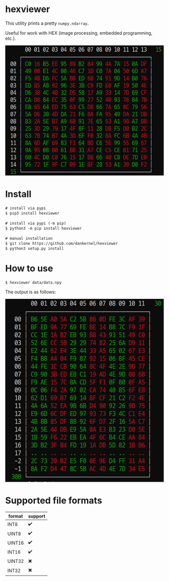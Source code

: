 
# hexviewer
This utility prints a pretty `numpy.ndarray`.

Useful for work with HEX (image processing, embedded programming, etc.).

![image](https://raw.githubusercontent.com/dankernel/hexviewer/canary/res/uint8_15_15.png)

# Install

```
# install via pypi
$ pip3 install hexviewer

# install via pypi (-m pip)
$ python3 -m pip install hexviewer

# manual installation
$ git clone https://github.com/dankernel/hexviewer
$ python3 setup.py install

```

# How to use
```
$ hexviewer data/data.npy
```

The output is as follows:

![image](https://github.com/dankernel/hexviewer/raw/canary/res/uint16_300_30.png)

# Supported file formats

| format | support |
|--------|---------|
| INT8   | ✔️       |
| UINT8  | ✔️       |
| UINT16 | ✔️       |
| INT16  | ✔️       |
| UINT32 | ✖️       |
| INT32  | ✖️       |



